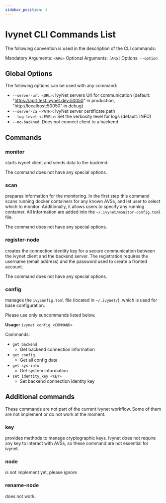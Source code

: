 ```yaml
---
sidebar_position: 4
---
```


# Ivynet CLI Commands List

The following convention is used in the description of the CLI commands:

Mandatory Arguments: `<ARG>`
Optional Arguments: `[ARG]`
Options: `--option`

## Global Options

The following options can be used with any command:

- `--server-url <URL>`: IvyNet servers Uri for communication (default: "https://api1.test.ivynet.dev:50050" in production, "http://localhost:50050" in debug)
- `--server-ca <PATH>`: IvyNet server certificate path
- `--log-level <LEVEL>`: Set the verbosity level for logs (default: INFO)
- `--no-backned`: Does not connect client to a backend

## Commands

### monitor

starts ivynet client and sends data to the backend.

The command does not have any special options.

### scan

prepares information for the monitoring.
In the first step this command scans running docker containers for any known AVSs, and let user to select which to monitor.
Additionally, it allows users to specify any running container.
All information are added into the `~/.ivynet/monitor-config.toml` file.

The command does not have any special options.

### register-node

creates the connection identity key for a secure communication between the ivynet client and the backend server.
The registration requires the username (email address) and the password used to create a fronted account.

The command does not have any special options.

### config

manages the `ivyconfig.toml` file (located in `~/.ivynet/`), which is used for base configuration.

Please use only subcommands listed below.

**Usage:**
`ivynet config <COMMAND>`

Commands:

<!-- - `set rpc <CHAIN> <RPC_URL>`
  - Set default URLs to use when connecting to 'mainnet', 'holesky', and 'local' RPC urls
- `set metadata [METADATA_URI] [LOGO_URI] [FAVICON_URI]`
  - Set metadata for EigenLayer Operator
- `set server_url <URL>`
  - Set backend server connection url
- `set server_ca <PATH>`
  - Set backend server certificate -->
<!-- - `get rpc <CHAIN>`
  - Get the current default RPC URL for 'mainnet', 'holesky', or 'local'
- `get metadata`
  - Get local metadata -->
- `get backend`
  - Get backend connection information
- `get config`
  - Get all config data
- `get sys-info`
  - Get system information
- `set identity_key <KEY>`
  - Set backend connection identity key


## Additional commands

These commands are not part of the current ivynet workflow.
Some of them are not implement or do not work at the moment.

### key

provides methods to manage cryptographic keys.
Ivynet does not require any key to interact with AVSs, so these command are not essential for ivynet.

<!-- Commented out until deployments brought back in -->
<!-- ## Key

Manage ECDSA and BLS keys for the operator.

**Usage:**
`ivynet key <COMMAND>`

Commands:

- `import`
  - Import an existing ECDSA or BLS key
  - Supports importing from folder, file, private key, or mnemonic (ECDSA only)
- `create`
  - Create a new ECDSA or BLS private key
- `get`
  - Get information about stored keys -->


### node

is not implement yet, please ignore

### rename-node

does not work.
